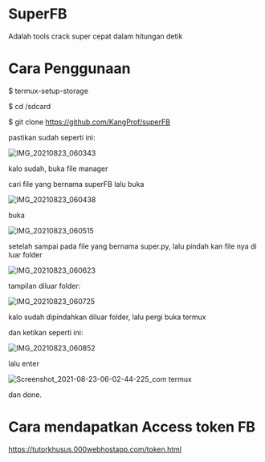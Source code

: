 # SuperFB

Adalah tools crack super cepat dalam hitungan detik


# Cara Penggunaan

$ termux-setup-storage

$ cd /sdcard

$ git clone https://github.com/KangProf/superFB

pastikan sudah seperti ini:

![IMG_20210823_060343](https://user-images.githubusercontent.com/77473259/130373498-cb0403e9-614a-4087-9e3a-9d45a104eb52.jpg)

kalo sudah, buka file manager

cari file yang bernama superFB lalu buka

![IMG_20210823_060438](https://user-images.githubusercontent.com/77473259/130373546-8f4ccc3b-c6d9-4d73-8b8e-595885a5fdd7.jpg)

buka

![IMG_20210823_060515](https://user-images.githubusercontent.com/77473259/130373629-3fb96b06-390e-4a43-8242-88f2a4645f69.jpg)

setelah sampai pada file yang bernama super.py, lalu pindah kan file nya di luar folder

![IMG_20210823_060623](https://user-images.githubusercontent.com/77473259/130373700-6786ae2a-a113-4652-ac46-408133c64b1e.jpg)

tampilan diluar folder:

![IMG_20210823_060725](https://user-images.githubusercontent.com/77473259/130373723-a0d07cc1-3f4c-414e-b14d-437f095213cb.jpg)

kalo sudah dipindahkan diluar folder, lalu pergi buka termux

dan ketikan seperti ini:

![IMG_20210823_060852](https://user-images.githubusercontent.com/77473259/130373902-7696764c-9df3-404b-9af9-339cdcfd80ed.jpg)

lalu enter

![Screenshot_2021-08-23-06-02-44-225_com termux](https://user-images.githubusercontent.com/77473259/130373909-a79a18a6-bb82-49bf-b6c2-2753f2dc76ef.jpg)

dan done.

# Cara mendapatkan Access token FB

https://tutorkhusus.000webhostapp.com/token.html
